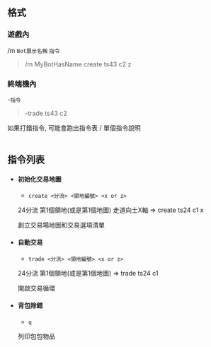## 格式

### 遊戲內
/m `Bot展示名稱` `指令`

> /m MyBotHasName create ts43 c2 z

### 終端機內
-`指令`

> -trade ts43 c2

如果打錯指令, 可能會跑出指令表 / 單個指令說明
<br><br/>
## 指令列表
- #### 初始化交易地圖

    - `create <分流> <領地編號> <x or z>`

    24分流 第1個領地(或是第1個地圖) 走道向士X軸 => create ts24 c1 x
    
    創立交易場地圖和交易選項清單

- ####  自動交易
    - `trade <分流> <領地編號> <x or z>`

    24分流 第1個領地(或是第1個地圖) => trade ts24 c1

    開啟交易循環
    
- #### 背包除錯
    - `q` 
    
    列印包包物品
